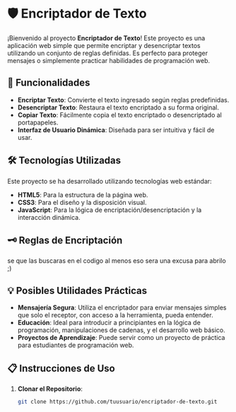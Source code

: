 # 🛡️ Encriptador de Texto

¡Bienvenido al proyecto **Encriptador de Texto**! Este proyecto es una aplicación web simple que permite encriptar y desencriptar textos utilizando un conjunto de reglas definidas. Es perfecto para proteger mensajes o simplemente practicar habilidades de programación web.

## 🚀 Funcionalidades

- **Encriptar Texto**: Convierte el texto ingresado según reglas predefinidas.
- **Desencriptar Texto**: Restaura el texto encriptado a su forma original.
- **Copiar Texto**: Fácilmente copia el texto encriptado o desencriptado al portapapeles.
- **Interfaz de Usuario Dinámica**: Diseñada para ser intuitiva y fácil de usar.

## 🛠️ Tecnologías Utilizadas

Este proyecto se ha desarrollado utilizando tecnologías web estándar:

- **HTML5**: Para la estructura de la página web.
- **CSS3**: Para el diseño y la disposición visual.
- **JavaScript**: Para la lógica de encriptación/desencriptación y la interacción dinámica.

## 🗝️ Reglas de Encriptación

se que las buscaras en el codigo al menos eso sera una excusa para abrilo ;)

## 💡 Posibles Utilidades Prácticas

- **Mensajería Segura**: Utiliza el encriptador para enviar mensajes simples que solo el receptor, con acceso a la herramienta, pueda entender.
- **Educación**: Ideal para introducir a principiantes en la lógica de programación, manipulaciones de cadenas, y el desarrollo web básico.
- **Proyectos de Aprendizaje**: Puede servir como un proyecto de práctica para estudiantes de programación web.

## 📋 Instrucciones de Uso

1. **Clonar el Repositorio**:
   ```bash
   git clone https://github.com/tuusuario/encriptador-de-texto.git
